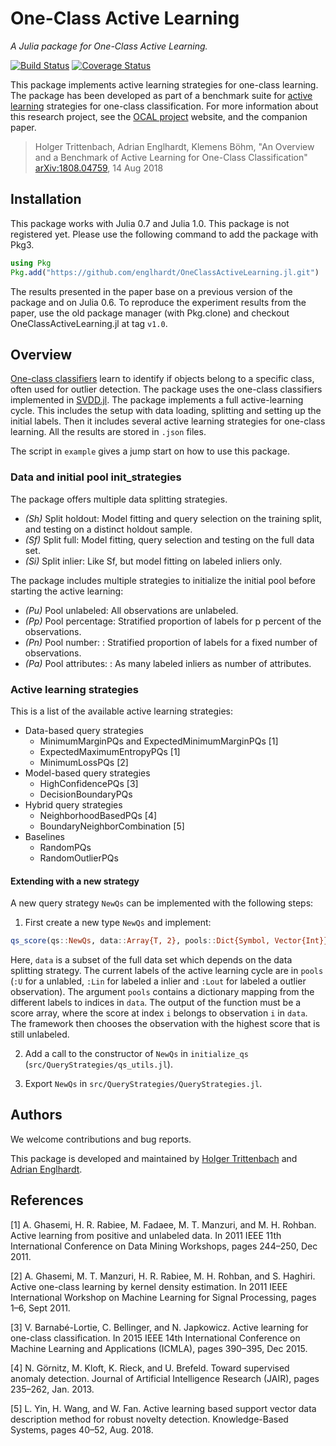 # One-Class Active Learning
_A Julia package for One-Class Active Learning._

[![Build Status](https://travis-ci.com/englhardt/OneClassActiveLearning.jl.svg?branch=master)](https://travis-ci.com/englhardt/OneClassActiveLearning.jl)
[![Coverage Status](https://coveralls.io/repos/github/englhardt/OneClassActiveLearning.jl/badge.svg?branch=master)](https://coveralls.io/github/englhardt/OneClassActiveLearning.jl?branch=master)

This package implements active learning strategies for one-class learning.
The package has been developed as part of a benchmark suite for [active learning](https://en.wikipedia.org/wiki/Active_learning_(machine_learning)) strategies for one-class classification. For more information about this research project, see the [OCAL project](https://www.ipd.kit.edu/ocal/) website, and the companion paper.

> Holger Trittenbach, Adrian Englhardt, Klemens Böhm, "An Overview and a Benchmark of Active Learning for One-Class Classification" [arXiv:1808.04759](https://arxiv.org/abs/1808.04759), 14 Aug 2018

## Installation
This package works with Julia 0.7 and Julia 1.0.
This package is not registered yet. Please use the following command to add the package with Pkg3.
```Julia
using Pkg
Pkg.add("https://github.com/englhardt/OneClassActiveLearning.jl.git")
```

The results presented in the paper base on a previous version of the package and on Julia 0.6.
To reproduce the experiment results from the paper, use the old package manager (with Pkg.clone) and checkout OneClassActiveLearning.jl at tag `v1.0`.

## Overview
[One-class classifiers](https://en.wikipedia.org/wiki/One-class_classification) learn to identify if objects belong to a specific class, often used for outlier detection.
The package uses the one-class classifiers implemented in [SVDD.jl](https://github.com/englhardt/SVDD.jl).
The package implements a full active-learning cycle.
This includes the setup with data loading, splitting and setting up the initial labels.
Then it includes several active learning strategies for one-class learning.
All the results are stored in `.json` files.

The script in `example` gives a jump start on how to use this package.

### Data and initial pool init_strategies

The package offers multiple data splitting strategies.
- *(Sh)* Split holdout: Model fitting and query selection on the training split, and testing on a distinct holdout sample.
- *(Sf)* Split full: Model fitting, query selection and testing on the full data set.
- *(Si)* Split inlier: Like Sf, but model fitting on labeled inliers only.

The package includes multiple strategies to initialize the initial pool before starting the active learning:
- *(Pu)* Pool unlabeled: All observations are unlabeled.
- *(Pp)* Pool percentage: Stratified proportion of labels for p percent of the observations.
- *(Pn)* Pool number: : Stratified proportion of labels for a fixed number of observations.
- *(Pa)* Pool attributes: : As many labeled inliers as number of attributes.

### Active learning strategies
This is a list of the available active learning strategies:
- Data-based query strategies
  - MinimumMarginPQs and ExpectedMinimumMarginPQs [1]
  - ExpectedMaximumEntropyPQs [1]
  - MinimumLossPQs [2]
- Model-based query strategies
    - HighConfidencePQs [3]
    - DecisionBoundaryPQs
- Hybrid query strategies
    - NeighborhoodBasedPQs [4]
    - BoundaryNeighborCombination [5]
- Baselines
  - RandomPQs
  - RandomOutlierPQs

#### Extending with a new strategy

A new query strategy `NewQs` can be implemented with the following steps:

1. First create a new type `NewQs` and implement:
```Julia
qs_score(qs::NewQs, data::Array{T, 2}, pools::Dict{Symbol, Vector{Int}}) where T <: Real
```
Here, `data` is a subset of the full data set which depends on the data splitting strategy.
The current labels of the active learning cycle are in `pools` (`:U` for a unlabled, `:Lin` for labeled a inlier and `:Lout` for labeled a outlier observation).
The argument `pools` contains a dictionary mapping from the different labels to indices in `data`.
The output of the function must be a score array, where the score at index `i` belongs to observation `i` in `data`.
The framework then chooses the observation with the highest score that is still unlabeled.

2. Add a call to the constructor of `NewQs` in `initialize_qs` (`src/QueryStrategies/qs_utils.jl`).

3. Export `NewQs` in `src/QueryStrategies/QueryStrategies.jl`.


## Authors
We welcome contributions and bug reports.

This package is developed and maintained by [Holger Trittenbach](https://github.com/holtri/) and [Adrian Englhardt](https://github.com/englhardt).

## References
[1] A. Ghasemi, H. R. Rabiee, M. Fadaee, M. T. Manzuri, and M. H. Rohban. Active learning from positive and unlabeled data. In 2011 IEEE 11th International Conference on Data Mining Workshops, pages 244–250, Dec 2011.

[2] A. Ghasemi, M. T. Manzuri, H. R. Rabiee, M. H. Rohban, and S. Haghiri. Active one-class learning by kernel density estimation. In 2011 IEEE International Workshop on Machine Learning for Signal Processing, pages 1–6, Sept 2011.

[3] V. Barnabé-Lortie, C. Bellinger, and N. Japkowicz. Active learning for one-class classification. In 2015 IEEE 14th International Conference on Machine Learning and Applications (ICMLA), pages 390–395, Dec 2015.

[4] N. Görnitz, M. Kloft, K. Rieck, and U. Brefeld. Toward supervised anomaly detection. Journal of Artificial Intelligence Research (JAIR), pages 235–262, Jan. 2013.

[5] L. Yin, H. Wang, and W. Fan. Active learning based support vector data description method for robust novelty detection. Knowledge-Based Systems, pages 40–52, Aug. 2018.
